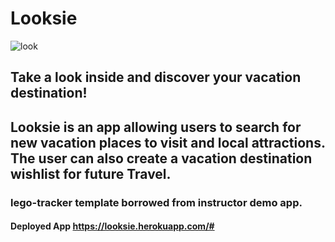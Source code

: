   # Looksie 
![look](https://user-images.githubusercontent.com/59499644/92539245-8303a080-f206-11ea-8f9b-81c6590972d7.jpg)
  

  ## Take a look inside and discover your vacation destination!
  ## Looksie is an app allowing users to search for new vacation places to visit and local attractions. The user can also create a vacation destination wishlist for future      Travel. 
  
  ### lego-tracker template borrowed from instructor demo app.

#### Deployed App https://looksie.herokuapp.com/#

